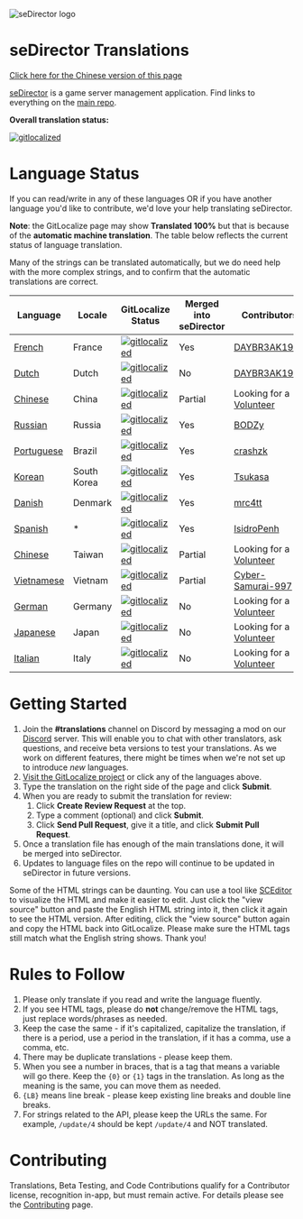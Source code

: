 ![seDirector logo](https://sedirector.net/images/logo.png)

# seDirector Translations

[Click here for the Chinese version of this page](https://github-com.translate.goog/seDirector/Translations?_x_tr_sl=auto&_x_tr_tl=zh-CN&_x_tr_hl=en-US&_x_tr_pto=wapp)

[seDirector](https://sedirector.net) is a game server management application. Find links to everything on the [main repo](https://github.com/seDirector/App).

**Overall translation status:**

[![gitlocalized](https://gitlocalize.com/repo/6994/whole_project/badge.svg)](https://gitlocalize.com/repo/6994/whole_project?utm_source=badge)

# Language Status

If you can read/write in any of these languages OR if you have another language you'd like to contribute, we'd love your help translating seDirector.

**Note**: the GitLocalize page may show **Translated 100%** but that is because of the **automatic machine translation**. The table below reflects the current status of language translation.

Many of the strings can be translated automatically, but we do need help with the more complex strings, and to confirm that the automatic translations are correct.

| Language                                                      | Locale      | GitLocalize Status                                                                                                             | Merged into seDirector | Contributors                                              |
| ------------------------------------------------------------- | ----------- | ------------------------------------------------------------------------------------------------------------------------------ | ---------------------- | --------------------------------------------------------- |
| [French](https://gitlocalize.com/repo/6994/fr/en.json)        | France      | [![gitlocalized](https://gitlocalize.com/repo/6994/fr/badge.svg)](https://gitlocalize.com/repo/6994/fr?utm_source=badge)       | Yes                    | [DAYBR3AK1999](https://github.com/DAYBR3AK1999)           |
| [Dutch](https://gitlocalize.com/repo/6994/nl/en.json)         | Dutch       | [![gitlocalized](https://gitlocalize.com/repo/6994/nl/badge.svg)](https://gitlocalize.com/repo/6994/nl?utm_source=badge)       | No                     | [DAYBR3AK1999](https://github.com/DAYBR3AK1999)           |
| [Chinese](https://gitlocalize.com/repo/6994/zh-CN/en.json)    | China       | [![gitlocalized](https://gitlocalize.com/repo/6994/zh-CN/badge.svg)](https://gitlocalize.com/repo/6994/zh-CN?utm_source=badge) | Partial                | Looking for a [Volunteer](https://sedirector.net/discord) |
| [Russian](https://gitlocalize.com/repo/6994/ru/en.json)       | Russia      | [![gitlocalized](https://gitlocalize.com/repo/6994/ru/badge.svg)](https://gitlocalize.com/repo/6994/ru?utm_source=badge)       | Yes                    | [BODZy](https://github.com/BODZy)                         |
| [Portuguese](https://gitlocalize.com/repo/6994/pt-BR/en.json) | Brazil      | [![gitlocalized](https://gitlocalize.com/repo/6994/pt-BR/badge.svg)](https://gitlocalize.com/repo/6994/pt-BR?utm_source=badge) | Yes                    | [crashzk](https://github.com/crashzk)                     |
| [Korean](https://gitlocalize.com/repo/6994/ko/en.json)        | South Korea | [![gitlocalized](https://gitlocalize.com/repo/6994/ko/badge.svg)](https://gitlocalize.com/repo/6994/ko?utm_source=badge)       | Yes                    | [Tsukasa](https://github.com/Tsukasa-Nefren)              |
| [Danish](https://gitlocalize.com/repo/6994/da/en.json)        | Denmark     | [![gitlocalized](https://gitlocalize.com/repo/6994/da/badge.svg)](https://gitlocalize.com/repo/6994/da?utm_source=badge)       | Yes                    | [mrc4tt](https://github.com/mrc4tt)                       |
| [Spanish](https://gitlocalize.com/repo/6994/es/en.json)       | \*          | [![gitlocalized](https://gitlocalize.com/repo/6994/es/badge.svg)](https://gitlocalize.com/repo/6994/es?utm_source=badge)       | Yes                    | [IsidroPenh](https://github.com/IsidroPenh)               |
| [Chinese](https://gitlocalize.com/repo/6994/zh-TW/en.json)    | Taiwan      | [![gitlocalized](https://gitlocalize.com/repo/6994/zh-TW/badge.svg)](https://gitlocalize.com/repo/6994/zh-TW?utm_source=badge) | Partial                | Looking for a [Volunteer](https://sedirector.net/discord) |
| [Vietnamese](https://gitlocalize.com/repo/6994/vi/en.json)    | Vietnam     | [![gitlocalized](https://gitlocalize.com/repo/6994/vi/badge.svg)](https://gitlocalize.com/repo/6994/vi?utm_source=badge)       | Partial                | [Cyber-Samurai-997](https://github.com/Cyber-Samurai-997) |
| [German](https://gitlocalize.com/repo/6994/de/en.json)        | Germany     | [![gitlocalized](https://gitlocalize.com/repo/6994/de/badge.svg)](https://gitlocalize.com/repo/6994/de?utm_source=badge)       | No                     | Looking for a [Volunteer](https://sedirector.net/discord) |
| [Japanese](https://gitlocalize.com/repo/6994/ja/en.json)      | Japan       | [![gitlocalized](https://gitlocalize.com/repo/6994/ja/badge.svg)](https://gitlocalize.com/repo/6994/ja?utm_source=badge)       | No                     | Looking for a [Volunteer](https://sedirector.net/discord) |
| [Italian](https://gitlocalize.com/repo/6994/it/en.json)       | Italy       | [![gitlocalized](https://gitlocalize.com/repo/6994/it/badge.svg)](https://gitlocalize.com/repo/6994/it?utm_source=badge)       | No                     | Looking for a [Volunteer](https://sedirector.net/discord) |

# Getting Started

1. Join the **#translations** channel on Discord by messaging a mod on our [Discord](https://sedirector.net/discord) server. This will enable you to chat with other translators, ask questions, and receive beta versions to test your translations. As we work on different features, there might be times when we're not set up to introduce _new_ languages.
2. [Visit the GitLocalize project](https://gitlocalize.com/repo/6994) or click any of the languages above.
3. Type the translation on the right side of the page and click **Submit**.
4. When you are ready to submit the translation for review:
    1. Click **Create Review Request** at the top.
    2. Type a comment (optional) and click **Submit**.
    3. Click **Send Pull Request**, give it a title, and click **Submit Pull Request**.
5. Once a translation file has enough of the main translations done, it will be merged into seDirector.
6. Updates to language files on the repo will continue to be updated in seDirector in future versions.

Some of the HTML strings can be daunting. You can use a tool like <a target="_blank" href="https://www.sceditor.com/">SCEditor</a> to visualize the HTML and make it easier to edit. Just click the "view source" button and paste the English HTML string into it, then click it again to see the HTML version. After editing, click the "view source" button again and copy the HTML back into GitLocalize. Please make sure the HTML tags still match what the English string shows. Thank you!

# Rules to Follow

1.  Please only translate if you read and write the language fluently.
2.  If you see HTML tags, please do **not** change/remove the HTML tags, just replace words/phrases as needed.
3.  Keep the case the same - if it's capitalized, capitalize the translation, if there is a period, use a period in the translation, if it has a comma, use a comma, etc.
4.  There may be duplicate translations - please keep them.
5.  When you see a number in braces, that is a tag that means a variable will go there. Keep the `{0}` or `{1}` tags in the translation. As long as the meaning is the same, you can move them as needed.
6.  `{LB}` means line break - please keep existing line breaks and double line breaks.
7.  For strings related to the API, please keep the URLs the same. For example, `/update/4` should be kept `/update/4` and NOT translated.

# Contributing

Translations, Beta Testing, and Code Contributions qualify for a Contributor license, recognition in-app, but must remain active. For details please see the [Contributing](https://github.com/seDirector/App/blob/main/CONTRIBUTING.md) page.